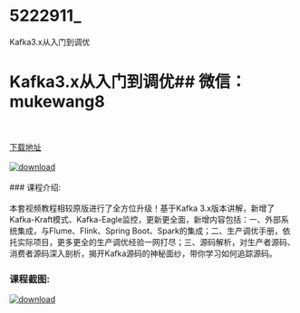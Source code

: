 # 5222911_
Kafka3.x从入门到调优
# Kafka3.x从入门到调优## 微信：mukewang8
<br/></br>[下载地址](http://www.36tz.cn/article/5222911 "下载地址")
<br/></br>[![download](http://36tz.cn/muke_img/2022_02_1-29-300x174.png "下载地址")](http://www.36tz.cn/article/5222911 "下载地址")
<br/></br>### 课程介绍:<br/></br>本套视频教程相较原版进行了全方位升级！基于Kafka 3.x版本讲解，新增了Kafka-Kraft模式、Kafka-Eagle监控，更新更全面，新增内容包括：一、外部系统集成，与Flume、Flink、Spring Boot、Spark的集成；二、生产调优手册，依托实际项目，更多更全的生产调优经验一网打尽；三、源码解析，对生产者源码、消费者源码深入剖析，揭开Kafka源码的神秘面纱，带你学习如何追踪源码。

### 课程截图:
[![download](http://36tz.cn/muke_img/2022_02_2-66.png "下载地址")](http://www.36tz.cn/article/5222911 "下载地址")
